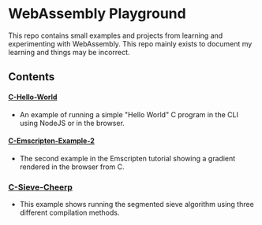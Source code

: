 # WebAssembly Playground
This repo contains small examples and projects from learning and experimenting with WebAssembly. This repo mainly exists to document my learning and things may be incorrect.

## Contents
####  [C-Hello-World](/c-hello-world)
* An example of running a simple "Hello World" C program in the CLI using NodeJS or in the browser.
####  [C-Emscripten-Example-2](/c-emscripten-example-2)
* The second example in the Emscripten tutorial showing a gradient rendered in the browser from C.
### [C-Sieve-Cheerp](/c-sieve-cheerp)
* This example shows running the segmented sieve algorithm using three different compilation methods.
